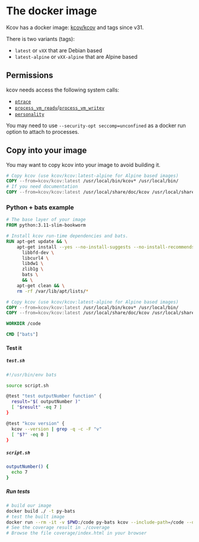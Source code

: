 # The docker image

Kcov has a docker image: [kcov/kcov](https://hub.docker.com/r/kcov/kcov/) and tags since v31.

There is two variants (tags):
- `latest` or `vXX` that are Debian based
- `latest-alpine` or `vXX-alpine` that are Alpine based

## Permissions

kcov needs access the following system calls:
- [`ptrace`](https://linux.die.net/man/2/ptrace)
- [`process_vm_readv`](https://linux.die.net/man/2/process_vm_readv)/[`process_vm_writev`](https://linux.die.net/man/2/process_vm_writev)
- [`personality`](https://linux.die.net/man/2/personality)

You may need to use `--security-opt seccomp=unconfined` as a docker run option to attach to processes.

## Copy into your image

You may want to copy kcov into your image to avoid building it.

```Dockerfile
# Copy kcov (use kcov/kcov:latest-alpine for Alpine based images)
COPY --from=kcov/kcov:latest /usr/local/bin/kcov* /usr/local/bin/
# If you need documentation
COPY --from=kcov/kcov:latest /usr/local/share/doc/kcov /usr/local/share/doc/kcov
```

### Python + bats example

```Dockerfile
# The base layer of your image
FROM python:3.11-slim-bookworm

# Install kcov run-time dependencies and bats.
RUN apt-get update && \
    apt-get install --yes --no-install-suggests --no-install-recommends \
      libbfd-dev \
      libcurl4 \
      libdw1 \
      zlib1g \
      bats \
      && \
    apt-get clean && \
    rm -rf /var/lib/apt/lists/*

# Copy kcov (use kcov/kcov:latest-alpine for Alpine based images)
COPY --from=kcov/kcov:latest /usr/local/bin/kcov* /usr/local/bin/
COPY --from=kcov/kcov:latest /usr/local/share/doc/kcov /usr/local/share/doc/kcov

WORKDIR /code

CMD ["bats"]
```

#### Test it

##### `test.sh`

```sh
#!/usr/bin/env bats

source script.sh

@test "test outputNumber function" {
  result="$( outputNumber )"
  [ "$result" -eq 7 ]
}

@test "kcov version" {
  kcov --version | grep -q -c -F "v"
  [ "$?" -eq 0 ]
}
```

##### `script.sh`

```sh
outputNumber() {
  echo 7
}
```

##### Run tests

```sh
# build our image
docker build ./ -t py-bats
# test the built image
docker run --rm -it -v $PWD:/code py-bats kcov --include-path=/code --dump-summary ./coverage bats ./test.sh
# See the coverage result in ./coverage
# Browse the file coverage/index.html in your browser
```
